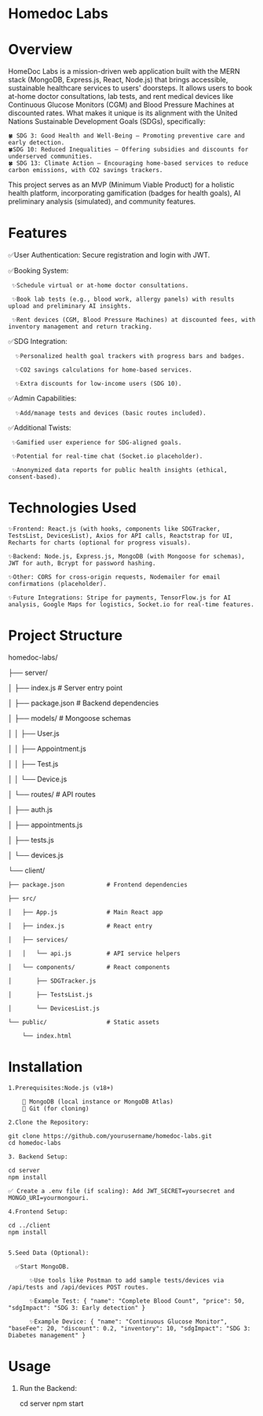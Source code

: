 # Homedoc Labs

# Overview

 HomeDoc Labs is a mission-driven web application built with the MERN stack (MongoDB, Express.js, React, Node.js) that brings accessible, sustainable healthcare services to users' doorsteps. It allows users to book at-home doctor consultations, lab tests, and rent medical   devices like Continuous Glucose Monitors (CGM) and Blood Pressure Machines at discounted rates. What makes it unique is its alignment with the United Nations Sustainable Development Goals (SDGs), specifically:
    
    🍀 SDG 3: Good Health and Well-Being – Promoting preventive care and early detection.
    🍀SDG 10: Reduced Inequalities – Offering subsidies and discounts for underserved communities.
    🍀 SDG 13: Climate Action – Encouraging home-based services to reduce carbon emissions, with CO2 savings trackers.

This project serves as an MVP (Minimum Viable Product) for a holistic health platform, incorporating gamification (badges for health goals), AI preliminary analysis (simulated), and community features.

# Features
✅User Authentication: Secure registration and login with JWT.

✅Booking System:

     ✨Schedule virtual or at-home doctor consultations.
     
     ✨Book lab tests (e.g., blood work, allergy panels) with results upload and preliminary AI insights.
     
     ✨Rent devices (CGM, Blood Pressure Machines) at discounted fees, with inventory management and return tracking.

✅SDG Integration:

      ✨Personalized health goal trackers with progress bars and badges.
      
      ✨CO2 savings calculations for home-based services.
      
      ✨Extra discounts for low-income users (SDG 10).

✅Admin Capabilities: 

      ✨Add/manage tests and devices (basic routes included).
      
✅Additional Twists:

     ✨Gamified user experience for SDG-aligned goals.
     
     ✨Potential for real-time chat (Socket.io placeholder).
     
     ✨Anonymized data reports for public health insights (ethical, consent-based).

# Technologies Used

    ✨Frontend: React.js (with hooks, components like SDGTracker, TestsList, DevicesList), Axios for API calls, Reactstrap for UI, Recharts for charts (optional for progress visuals).

    ✨Backend: Node.js, Express.js, MongoDB (with Mongoose for schemas), JWT for auth, Bcrypt for password hashing.

    ✨Other: CORS for cross-origin requests, Nodemailer for email confirmations (placeholder).

    ✨Future Integrations: Stripe for payments, TensorFlow.js for AI analysis, Google Maps for logistics, Socket.io for real-time features.

# Project Structure

homedoc-labs/

├── server/

│   ├── index.js   # Server entry point

│   ├── package.json            # Backend dependencies

│   ├── models/                 # Mongoose schemas

│   │   ├── User.js

│   │   ├── Appointment.js

│   │   ├── Test.js

│   │   └── Device.js

│   └── routes/                 # API routes

│       ├── auth.js

│       ├── appointments.js

│       ├── tests.js

│       └── devices.js

└── client/

    ├── package.json            # Frontend dependencies
    
    ├── src/
    
    │   ├── App.js              # Main React app
    
    │   ├── index.js            # React entry
    
    │   ├── services/
    
    │   │   └── api.js          # API service helpers
    
    │   └── components/         # React components
    
    │       ├── SDGTracker.js
    
    │       ├── TestsList.js
    
    │       └── DevicesList.js
    
    └── public/                 # Static assets
    
        └── index.html

# Installation

    1.Prerequisites:Node.js (v18+) 
    
        🚄 MongoDB (local instance or MongoDB Atlas)
        🚄 Git (for cloning)

    2.Clone the Repository:

    git clone https://github.com/yourusername/homedoc-labs.git
    cd homedoc-labs
    
    3. Backend Setup:

    cd server
    npm install

    ✅ Create a .env file (if scaling): Add JWT_SECRET=yoursecret and MONGO_URI=yourmongouri.

    4.Frontend Setup:

    cd ../client
    npm install


    5.Seed Data (Optional):

      ✅Start MongoDB.
     
          ✨Use tools like Postman to add sample tests/devices via /api/tests and /api/devices POST routes.
          
          ✨Example Test: { "name": "Complete Blood Count", "price": 50, "sdgImpact": "SDG 3: Early detection" }
          
          ✨Example Device: { "name": "Continuous Glucose Monitor", "baseFee": 20, "discount": 0.2, "inventory": 10, "sdgImpact": "SDG 3: Diabetes management" }

# Usage

1. Run the Backend:
   
   cd server
   npm start







    


 
    







